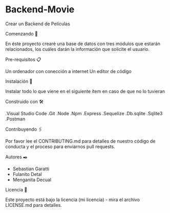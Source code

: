 # Backend-Movie
Crear un Backend de Películas


Comenzando 🚀


En éste proyecto crearé una base de datos con tres módulos que estarán relacionados, los cuáles darán la información que solicite el usuario.


Pre-requisitos 📋

Un ordenador con conección a internet
Un editor de código


Instalación 🔧


Instalar todo lo que viene en el siguiente ítem en caso de que no lo tuvieran


Construido con 🛠️


.Visual Studio Code
.Git
.Node
.Npm
.Express
.Sequelize
.Db.sqlite
.Sqlite3
.Postman


Contribuyendo 🖇️


Por favor lee el CONTRIBUTING.md para detalles de nuestro código de conducta y el proceso para enviarnos pull requests.


Autores ✒️


* Sebastian Garatti
* Fulanito Detal
* Menganita Decual


Licencia 📄


Este proyecto está bajo la licencia (mi licencia) - mira el archivo LICENSE.md para detalles.
